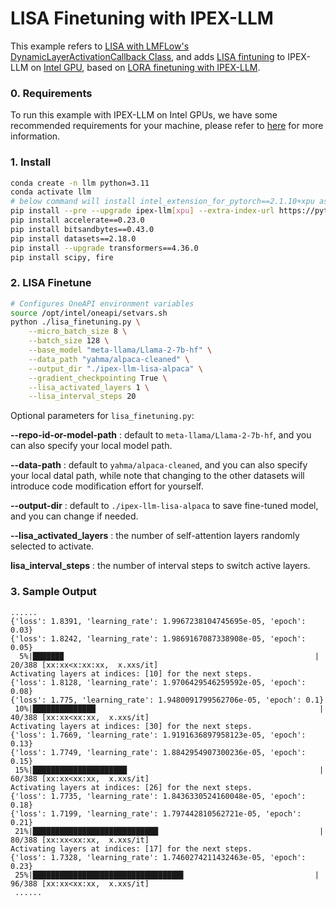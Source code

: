 # LISA Finetuning with IPEX-LLM

This example refers to [LISA with LMFLow's DynamicLayerActivationCallback Class](https://github.com/OptimalScale/LMFlow/blob/f3b3b007ea526009172c355e9d52ffa146b9dc0c/src/lmflow/pipeline/finetuner.py#L301), and adds [LISA fintuning](https://arxiv.org/abs/2403.17919) to IPEX-LLM on [Intel GPU](../../../GPU/README.md), based on [LORA finetuning with IPEX-LLM](../LoRA/alpaca_lora_finetuning.py).

### 0. Requirements

To run this example with IPEX-LLM on Intel GPUs, we have some recommended requirements for your machine, please refer to [here](../../../GPU/README.md#requirements) for more information.

### 1. Install

```bash
conda create -n llm python=3.11
conda activate llm
# below command will install intel_extension_for_pytorch==2.1.10+xpu as default
pip install --pre --upgrade ipex-llm[xpu] --extra-index-url https://pytorch-extension.intel.com/release-whl/stable/xpu/us/
pip install accelerate==0.23.0
pip install bitsandbytes==0.43.0
pip install datasets==2.18.0
pip install --upgrade transformers==4.36.0
pip install scipy, fire
```

### 2. LISA Finetune

```bash
# Configures OneAPI environment variables
source /opt/intel/oneapi/setvars.sh
python ./lisa_finetuning.py \
    --micro_batch_size 8 \
    --batch_size 128 \
    --base_model "meta-llama/Llama-2-7b-hf" \
    --data_path "yahma/alpaca-cleaned" \
    --output_dir "./ipex-llm-lisa-alpaca" \
    --gradient_checkpointing True \
    --lisa_activated_layers 1 \
    --lisa_interval_steps 20
```

Optional parameters for `lisa_finetuning.py`:

**--repo-id-or-model-path** : default to `meta-llama/Llama-2-7b-hf`, and you can also specify your local model path.

**--data-path** : default to `yahma/alpaca-cleaned`, and you can also specify your local datal path, while note that changing to the other datasets will introduce code modification effort for yourself.

**--output-dir** : default to `./ipex-llm-lisa-alpaca` to save fine-tuned model, and you can change if needed.

**--lisa_activated_layers** :  the number of self-attention layers randomly selected to activate.

**lisa_interval_steps** : the number of interval steps to switch active layers.

### 3. Sample Output

```log
......
{'loss': 1.8391, 'learning_rate': 1.9967238104745695e-05, 'epoch': 0.03}                                                                                                    
{'loss': 1.8242, 'learning_rate': 1.9869167087338908e-05, 'epoch': 0.05}                                                                                                    
  5%|██████▉                                                        | 20/388 [xx:xx<x:xx:xx,  x.xxs/it]
Activating layers at indices: [10] for the next steps.
{'loss': 1.8128, 'learning_rate': 1.9706429546259592e-05, 'epoch': 0.08}                                                                                                    
{'loss': 1.775, 'learning_rate': 1.9480091799562706e-05, 'epoch': 0.1}                                                                                                      
 10%|██████████████                                                  | 40/388 [xx:xx<xx:xx,  x.xxs/it]
Activating layers at indices: [30] for the next steps.
{'loss': 1.7669, 'learning_rate': 1.9191636897958123e-05, 'epoch': 0.13}                                                                                                    
{'loss': 1.7749, 'learning_rate': 1.8842954907300236e-05, 'epoch': 0.15}                                                                                                    
 15%|█████████████████████                                           | 60/388 [xx:xx<xx:xx,  x.xxs/it]
Activating layers at indices: [26] for the next steps.
{'loss': 1.7735, 'learning_rate': 1.8436330524160048e-05, 'epoch': 0.18}                                                                                                    
{'loss': 1.7199, 'learning_rate': 1.797442810562721e-05, 'epoch': 0.21}                                                                                                     
 21%|████████████████████████████                                    | 80/388 [xx:xx<xx:xx,  x.xxs/it]
Activating layers at indices: [17] for the next steps.
{'loss': 1.7328, 'learning_rate': 1.7460274211432463e-05, 'epoch': 0.23}                                                                                                    
 25%|█████████████████████████████████▋                             | 96/388 [xx:xx<xx:xx,  x.xxs/it]
 ......

```
